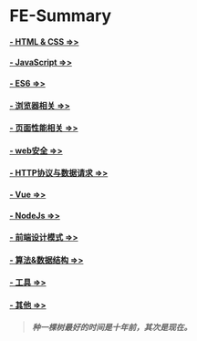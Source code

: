 # FE-Summary

#### [- HTML & CSS =>>](./HTML&CSS/README.md)

#### [- JavaScript =>>](./JavaScript/README.md)

#### [- ES6 =>>](./ES6/README.md)

#### [- 浏览器相关 =>>](./浏览器相关/README.md)

#### [- 页面性能相关 =>>](./页面性能优化/README.md)

#### [- web安全 =>>](./web安全/README.md)

#### [- HTTP协议与数据请求 =>>](./HTTP/README.md)

#### [- Vue =>>](./Vue/README.md)

#### [- NodeJs =>>](./NodeJs/README.md)

#### [- 前端设计模式 =>>](./设计模式/README.md)

#### [- 算法&数据结构 =>>](./算法&数据结构/README.md)

#### [- 工具 =>>](./工具/README.md)

#### [- 其他 =>>](./Others/README.md)

> ***种一棵树最好的时间是十年前，其次是现在。***